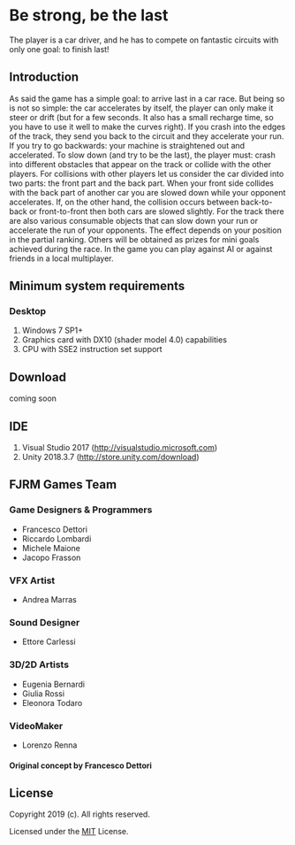 # Be strong, be the last
The player is a car driver, and he has to compete on fantastic circuits with only one goal: to finish last!

## Introduction
As said the game has a simple goal: to arrive last in a car race.
But being so is not so simple: the car accelerates by itself, the player can only make it steer or drift (but for a few seconds. It also has a small recharge time, so you have to use it well to make the curves right).
If you crash into the edges of the track, they send you back to the circuit and they accelerate your run. If you try to go backwards: your machine is straightened out and accelerated.
To slow down (and try to be the last), the player must: crash into different obstacles that appear on the track or collide with the other players.
For collisions with other players let us consider the car divided into two parts: the front part and the back part. When your front side collides with the back part of another car you are slowed down while your opponent accelerates.
If, on the other hand, the collision occurs between back-to-back or front-to-front then both cars are slowed slightly.
For the track there are also various consumable objects that can slow down your run or accelerate the run of your opponents. The effect depends on your position in the partial ranking.
Others will be obtained as prizes for mini goals achieved during the race.
In the game you can play against AI or against friends in a local multiplayer.


## Minimum system requirements

### Desktop
1. Windows 7 SP1+
2. Graphics card with DX10 (shader model 4.0) capabilities
3. CPU with SSE2 instruction set support

## Download
coming soon


## IDE
1. Visual Studio 2017 (http://visualstudio.microsoft.com)
2. Unity 2018.3.7 (http://store.unity.com/download)
 

## FJRM Games Team

### Game Designers & Programmers
* Francesco Dettori
* Riccardo Lombardi
* Michele Maione
* Jacopo Frasson

### VFX Artist
* Andrea Marras

### Sound Designer
* Ettore Carlessi

### 3D/2D Artists
* Eugenia Bernardi
* Giulia Rossi
* Eleonora Todaro

### VideoMaker
* Lorenzo Renna

#### Original concept by Francesco Dettori

## License
Copyright 2019 (c). All rights reserved.

Licensed under the [MIT](LICENSE) License.
